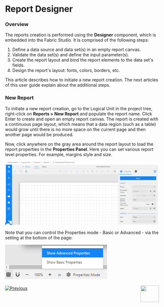 <web>

# Report Designer

### Overview

The reports creation is performed using the **Designer** component, which is embedded into the Fabric Studio. It is comprised of the following steps:

1. Define a data source and data set(s) in an empty report canvas. 
2. Validate the data set(s) and define the input parameter(s).
3. Create the report layout and bind the report elements to the data set's fields. 
4. Design the report's layout: fonts, colors, borders, etc.

This article describes how to initiate a new report creation. The next articles of this user guide explain about the additional steps.

### New Report

To initiate a new report creation, go to the Logical Unit in the project tree, right-click on **Reports > New Report** and populate the report name. Click Enter to create and open an empty report canvas. The report is created with a continuous page layout, which means that a data region (such as a table) would grow until there is no more space on the current page and then another page would be produced. 

Now, click anywhere on the gray area around the report layout to load the report properties in the **Properties Panel**. Here you can set various report level properties. For example, margins style and size.

![](images/02_create_new_rep_01.png)

Note that you can control the Properties mode - Basic or Advanced - via the setting at the bottom of the page:

![](images/02_properties_mode.png)



[![Previous](/articles/images/Previous.png)](01_reports_overview.md)[<img align="right" width="60" height="54" src="/articles/images/Next.png">](03_data_binding.md) 

</web>
